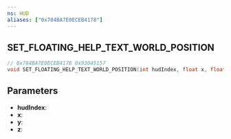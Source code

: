 ```yaml
---
ns: HUD
aliases: ["0x784BA7E0ECEB4178"]
---
```

## SET_FLOATING_HELP_TEXT_WORLD_POSITION

```c
// 0x784BA7E0ECEB4178 0x93045157
void SET_FLOATING_HELP_TEXT_WORLD_POSITION(int hudIndex, float x, float y, float z);
```

## Parameters
* **hudIndex**: 
* **x**: 
* **y**: 
* **z**: 

